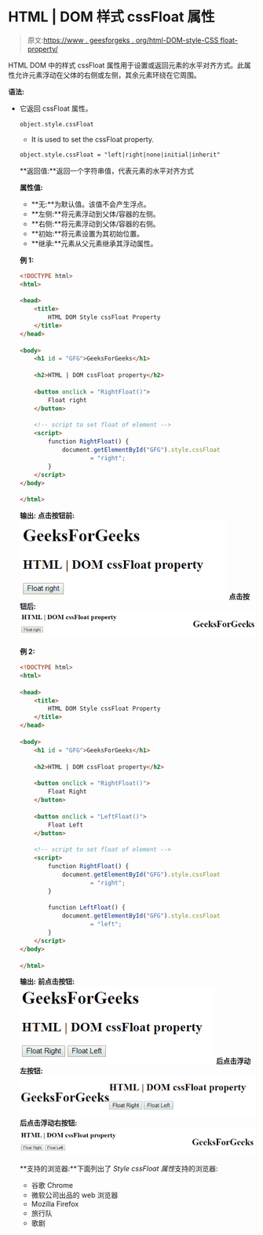# HTML | DOM 样式 cssFloat 属性

> 原文:[https://www . geesforgeks . org/html-DOM-style-CSS float-property/](https://www.geeksforgeeks.org/html-dom-style-cssfloat-property/)

HTML DOM 中的样式 cssFloat 属性用于设置或返回元素的水平对齐方式。此属性允许元素浮动在父体的右侧或左侧，其余元素环绕在它周围。

**语法:**

*   它返回 cssFloat 属性。

    ```html
    object.style.cssFloat
    ```

    *   It is used to set the cssFloat property.

    ```html
    object.style.cssFloat = "left|right|none|initial|inherit"
    ```

    **返回值:**返回一个字符串值，代表元素的水平对齐方式

    **属性值:**

    *   **无:**为默认值。该值不会产生浮点。
    *   **左侧:**将元素浮动到父体/容器的左侧。
    *   **右侧:**将元素浮动到父体/容器的右侧。
    *   **初始:**将元素设置为其初始位置。
    *   **继承:**元素从父元素继承其浮动属性。

    **例 1:**

    ```html
    <!DOCTYPE html>
    <html>

    <head>
        <title>
            HTML DOM Style cssFloat Property
        </title>
    </head>

    <body>
        <h1 id = "GFG">GeeksForGeeks</h1>

        <h2>HTML | DOM cssFloat property</h2>

        <button onclick = "RightFloat()">
            Float right
        </button>

        <!-- script to set float of element -->
        <script>
            function RightFloat() {
                document.getElementById("GFG").style.cssFloat
                        = "right";
            }
        </script>
    </body>

    </html>                    
    ```

    **输出:**
    **点击按钮前:**
    ![](img/6cab19742d69613cf367d92fbc1960e7.png)
    **点击按钮后:**
    ![](img/0473e0ef49f447093f0851c514ed079d.png)

    **例 2:**

    ```html
    <!DOCTYPE html>
    <html>

    <head>
        <title>
            HTML DOM Style cssFloat Property
        </title>
    </head>

    <body>
        <h1 id = "GFG">GeeksForGeeks</h1>

        <h2>HTML | DOM cssFloat property</h2>

        <button onclick = "RightFloat()">
            Float Right
        </button>

        <button onclick = "LeftFloat()">
            Float Left
        </button>

        <!-- script to set float of element -->
        <script>
            function RightFloat() {
                document.getElementById("GFG").style.cssFloat
                        = "right";
            }

            function LeftFloat() {
                document.getElementById("GFG").style.cssFloat
                        = "left";
            }
        </script>
    </body>

    </html>                    
    ```

    **输出:**
    **前点击按钮:**
    ![](img/bf8c5f9e50dce9909579e60c255f9fd0.png)
    **后点击浮动左按钮:**
    ![](img/ba60b51135f30b21116e696eedf8a41e.png)
    **后点击浮动右按钮:**
    ![](img/201a7d056ae1315710c686da41ab3c87.png)

    **支持的浏览器:**下面列出了 *Style cssFloat 属性*支持的浏览器:

    *   谷歌 Chrome
    *   微软公司出品的 web 浏览器
    *   Mozilla Firefox
    *   旅行队
    *   歌剧